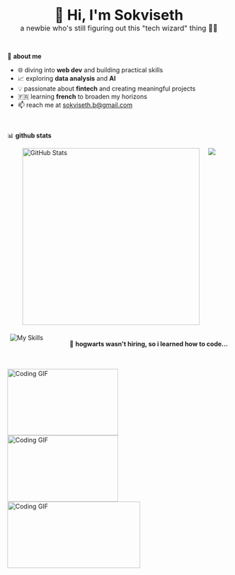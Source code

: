 <p align="center">
  <strong style="font-size:32px;">👋 Hi, I'm Sokviseth</strong>
  <br>
  <span style="font-size:16px;">a newbie who's still figuring out this "tech wizard" thing 🧙‍♂️</span>
</p>
<br>

🌱 **about me**
- 🌐 diving into **web dev** and building practical skills
- 📈 exploring **data analysis** and **AI**
- 💡 passionate about **fintech** and creating meaningful projects
- 🇫🇷  learning **french** to broaden my horizons
- 📫 reach me at sokviseth.b@gmail.com

<br>

📊 **github stats**

<div style="display: flex; justify-content: center; gap: 20px; flex-wrap: wrap;">
  <img src="https://github-readme-stats.vercel.app/api?username=seth-b27&show_icons=true&theme=radical" alt="GitHub Stats" width="400"/>
  <img src="https://github-readme-stats.vercel.app/api/top-langs/?username=seth-b27&layout=compact&theme=tokyonight/>

</div>
<br>

⌨️ **tech stack & skills**

  [![My Skills](https://skillicons.dev/icons?i=js,html,css,python,java,cpp,git,figma,aws)](https://skillicons.dev) 
  
<br>

🦉 **hogwarts wasn't hiring, so i learned how to code...**
<p>
  <img src="https://media.giphy.com/media/v1.Y2lkPTc5MGI3NjExY2IxdHJtODRiazNzdjI3cm1odWtpaDU1Y2RsbjdvdzBjMGZsbm9oOSZlcD12MV9naWZzX3NlYXJjaCZjdD1n/3oKIPnAiaMCws8nOsE/giphy.gif" alt="Coding GIF" width="250" height="150" style="margin-right: 50px;"/> 
  <img src="https://media.giphy.com/media/v1.Y2lkPTc5MGI3NjExY2IxdHJtODRiazNzdjI3cm1odWtpaDU1Y2RsbjdvdzBjMGZsbm9oOSZlcD12MV9naWZzX3NlYXJjaCZjdD1n/RpX3MPpmKt8FwpC23r/giphy.gif" alt="Coding GIF" width="250" height="150"/>
  <img src="https://media.giphy.com/media/v1.Y2lkPTc5MGI3NjExbTBwbW5hcGphdGJqdHkycGQweTFucDdvcGgzcHdneG9wcm5uYmczNyZlcD12MV9naWZzX3NlYXJjaCZjdD1n/pYCZPDymIVjeo/giphy.gif" alt="Coding GIF" width="300" height="150" style="margin-right: 50px;"/> 
</p>
